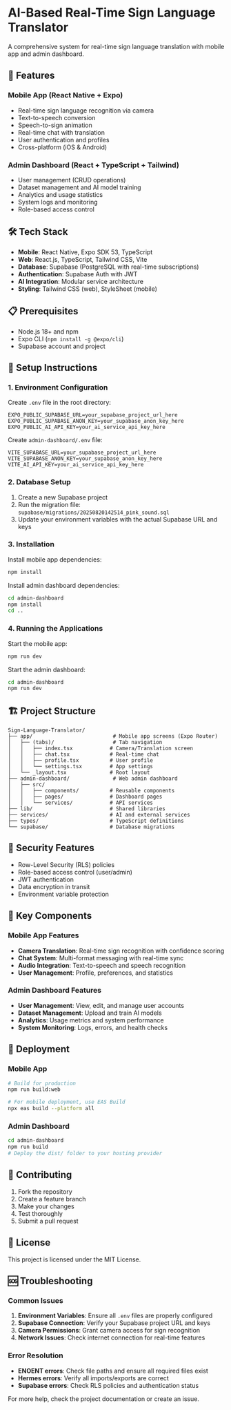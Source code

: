 # AI-Based Real-Time Sign Language Translator

A comprehensive system for real-time sign language translation with mobile app and admin dashboard.

## 🚀 Features

### Mobile App (React Native + Expo)
- Real-time sign language recognition via camera
- Text-to-speech conversion
- Speech-to-sign animation
- Real-time chat with translation
- User authentication and profiles
- Cross-platform (iOS & Android)

### Admin Dashboard (React + TypeScript + Tailwind)
- User management (CRUD operations)
- Dataset management and AI model training
- Analytics and usage statistics
- System logs and monitoring
- Role-based access control

## 🛠️ Tech Stack

- **Mobile**: React Native, Expo SDK 53, TypeScript
- **Web**: React.js, TypeScript, Tailwind CSS, Vite
- **Database**: Supabase (PostgreSQL with real-time subscriptions)
- **Authentication**: Supabase Auth with JWT
- **AI Integration**: Modular service architecture
- **Styling**: Tailwind CSS (web), StyleSheet (mobile)

## 📋 Prerequisites

- Node.js 18+ and npm
- Expo CLI (`npm install -g @expo/cli`)
- Supabase account and project

## 🔧 Setup Instructions

### 1. Environment Configuration

Create `.env` file in the root directory:
```env
EXPO_PUBLIC_SUPABASE_URL=your_supabase_project_url_here
EXPO_PUBLIC_SUPABASE_ANON_KEY=your_supabase_anon_key_here
EXPO_PUBLIC_AI_API_KEY=your_ai_service_api_key_here
```

Create `admin-dashboard/.env` file:
```env
VITE_SUPABASE_URL=your_supabase_project_url_here
VITE_SUPABASE_ANON_KEY=your_supabase_anon_key_here
VITE_AI_API_KEY=your_ai_service_api_key_here
```

### 2. Database Setup

1. Create a new Supabase project
2. Run the migration file: `supabase/migrations/20250820142514_pink_sound.sql`
3. Update your environment variables with the actual Supabase URL and keys

### 3. Installation

Install mobile app dependencies:
```bash
npm install
```

Install admin dashboard dependencies:
```bash
cd admin-dashboard
npm install
cd ..
```

### 4. Running the Applications

Start the mobile app:
```bash
npm run dev
```

Start the admin dashboard:
```bash
cd admin-dashboard
npm run dev
```

## 🏗️ Project Structure

```
Sign-Language-Translator/
├── app/                          # Mobile app screens (Expo Router)
│   ├── (tabs)/                   # Tab navigation
│   │   ├── index.tsx            # Camera/Translation screen
│   │   ├── chat.tsx             # Real-time chat
│   │   ├── profile.tsx          # User profile
│   │   └── settings.tsx         # App settings
│   └── _layout.tsx              # Root layout
├── admin-dashboard/              # Web admin dashboard
│   ├── src/
│   │   ├── components/          # Reusable components
│   │   ├── pages/               # Dashboard pages
│   │   └── services/            # API services
├── lib/                         # Shared libraries
├── services/                    # AI and external services
├── types/                       # TypeScript definitions
└── supabase/                    # Database migrations
```

## 🔐 Security Features

- Row-Level Security (RLS) policies
- Role-based access control (user/admin)
- JWT authentication
- Data encryption in transit
- Environment variable protection

## 🎯 Key Components

### Mobile App Features
- **Camera Translation**: Real-time sign recognition with confidence scoring
- **Chat System**: Multi-format messaging with real-time sync
- **Audio Integration**: Text-to-speech and speech recognition
- **User Management**: Profile, preferences, and statistics

### Admin Dashboard Features
- **User Management**: View, edit, and manage user accounts
- **Dataset Management**: Upload and train AI models
- **Analytics**: Usage metrics and system performance
- **System Monitoring**: Logs, errors, and health checks

## 🚀 Deployment

### Mobile App
```bash
# Build for production
npm run build:web

# For mobile deployment, use EAS Build
npx eas build --platform all
```

### Admin Dashboard
```bash
cd admin-dashboard
npm run build
# Deploy the dist/ folder to your hosting provider
```

## 🤝 Contributing

1. Fork the repository
2. Create a feature branch
3. Make your changes
4. Test thoroughly
5. Submit a pull request

## 📄 License

This project is licensed under the MIT License.

## 🆘 Troubleshooting

### Common Issues

1. **Environment Variables**: Ensure all `.env` files are properly configured
2. **Supabase Connection**: Verify your Supabase project URL and keys
3. **Camera Permissions**: Grant camera access for sign recognition
4. **Network Issues**: Check internet connection for real-time features

### Error Resolution

- **ENOENT errors**: Check file paths and ensure all required files exist
- **Hermes errors**: Verify all imports/exports are correct
- **Supabase errors**: Check RLS policies and authentication status

For more help, check the project documentation or create an issue.